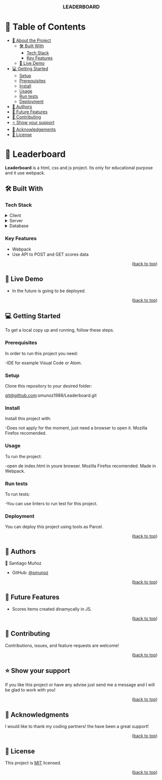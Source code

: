 <a name="readme-top"></a>

<div align="center">

  <h3><b>LEADERBOARD</b></h3>

</div>

# 📗 Table of Contents

- [📖 About the Project](#about-project)
  - [🛠 Built With](#built-with)
    - [Tech Stack](#tech-stack)
    - [Key Features](#key-features)
  - [🚀 Live Demo](#live-demo)
- [💻 Getting Started](#getting-started)
  - [Setup](#setup)
  - [Prerequisites](#prerequisites)
  - [Install](#install)
  - [Usage](#usage)
  - [Run tests](#run-tests)
  - [Deployment](#triangular_flag_on_post-deployment)
- [👥 Authors](#authors)
- [🔭 Future Features](#future-features)
- [🤝 Contributing](#contributing)
- [⭐️ Show your support](#support)
- [🙏 Acknowledgements](#acknowledgements)
- [📝 License](#license)


# 📖 Leaderboard <a name="about-project"></a>

**Leaderboard** is a html, css and js project. Its only for educational purpose and it use webpack.

## 🛠 Built With <a name="built-with"></a>

### Tech Stack <a name="tech-stack"></a>

<details>
  <summary>Client</summary>
  <ul>
    <li>html</li>
    <li>css</li>
    <li>js</li>
    <li>Webpack</li>
    <li>API</li>
  </ul>
</details>

<details>
  <summary>Server</summary>
  <ul>
    <li>live server from webpack</a></li>
    <li>use npm start to run the server</a></li>
  </ul>
</details>

<details>
<summary>Database</summary>
  <ul>
    <li>Not aplies</a></li>
  </ul>
</details>

### Key Features <a name="key-features"></a>

- Webpack
- Use API to POST and GET scores data 

<p align="right">(<a href="#readme-top">back to top</a>)</p>

## 🚀 Live Demo <a name="live-demo"></a>

- In the future is going to be deployed. 

<p align="right">(<a href="#readme-top">back to top</a>)</p>

## 💻 Getting Started <a name="getting-started"></a>

To get a local copy up and running, follow these steps.

### Prerequisites

In order to run this project you need:

-IDE for example Visual Code or Atom. 

### Setup

Clone this repository to your desired folder:

git@github.com:smunoz1988/Leaderboard.git

### Install

Install this project with:

-Does not apply for the moment, just need a browser to open it. Mozilla Firefox recomended.

### Usage

To run the project:

-open de index.html in youre browser. Mozilla Firefox recomended. Made in Webpack.

### Run tests

To run tests:

-You can use linters to run test for this project. 

### Deployment

You can deploy this project using tools as Parcel. 

<p align="right">(<a href="#readme-top">back to top</a>)</p>

## 👥 Authors <a name="authors"></a>

👤 Santiago Muñoz

- GitHub: [@smunoz](https://github.com/smunoz)


<p align="right">(<a href="#readme-top">back to top</a>)</p>

## 🔭 Future Features <a name="future-features"></a>

- Scores items created dinamycally in JS.

<p align="right">(<a href="#readme-top">back to top</a>)</p>

## 🤝 Contributing <a name="contributing"></a>

Contributions, issues, and feature requests are welcome!

<p align="right">(<a href="#readme-top">back to top</a>)</p>

## ⭐️ Show your support <a name="support"></a>

If you like this project or have any advise just send me a message and I will be glad to work with you!

<p align="right">(<a href="#readme-top">back to top</a>)</p>

## 🙏 Acknowledgments <a name="acknowledgements"></a>

I would like to thank my coding partners! the have been a great support! 

<p align="right">(<a href="#readme-top">back to top</a>)</p>

## 📝 License <a name="license"></a>

This project is [MIT](https://github.com/Abdelaziz-Ali/Awesome-books/blob/main/LICENSE) licensed.

<p align="right">(<a href="#readme-top">back to top</a>)</p>